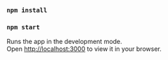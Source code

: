 ### `npm install`

### `npm start`

Runs the app in the development mode.\
Open [http://localhost:3000](http://localhost:3000) to view it in your browser.

